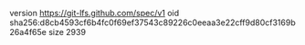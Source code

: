 version https://git-lfs.github.com/spec/v1
oid sha256:d8cb4593cf6b4fc0f69ef37543c89226c0eeaa3e22cff9d80cf3169b26a4f65e
size 2939
